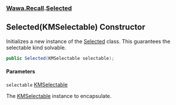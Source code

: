 ### [Wawa.Recall](Wawa.Recall.md 'Wawa.Recall').[Selected](Selected.md 'Wawa.Recall.Selected')

## Selected(KMSelectable) Constructor

Initializes a new instance of the [Selected](Selected.md 'Wawa.Recall.Selected') class. This guarantees the selectable kind solvable.

```csharp
public Selected(KMSelectable selectable);
```
#### Parameters

<a name='Wawa.Recall.Selected.Selected(KMSelectable).selectable'></a>

`selectable` [KMSelectable](https://docs.microsoft.com/en-us/dotnet/api/KMSelectable 'KMSelectable')

The [KMSelectable](https://docs.microsoft.com/en-us/dotnet/api/KMSelectable 'KMSelectable') instance to encapsulate.
